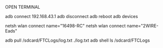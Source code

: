 OPEN TERMINAL

adb connect 192.168.43.1
adb disconnect
adb reboot
adb devices

netsh wlan connect name="16498-RC"
netsh wlan connect name="2WIRE-Eads"

adb pull /sdcard/FTCLogs/log.txt ./log.txt
adb shell ls /sdcard/FTCLogs